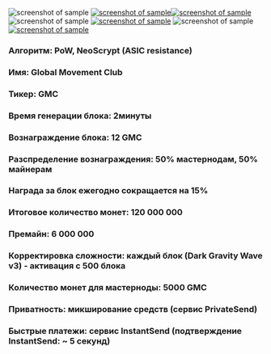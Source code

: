 ![screenshot of sample](https://cdn.discordapp.com/attachments/651853753019924520/655580580007772171/SHAPKA_GMC.png)
[![screenshot of sample](
https://cdn.discordapp.com/attachments/651853753019924520/655592772581195786/41421943ya3.png)](https://www.globalmovement.club)[![screenshot of sample](
https://cdn.discordapp.com/attachments/651853753019924520/655592772581195786/41421943ya3.png)](https://pool.gmastercoin.com)  ![screenshot of sample](
https://cdn.discordapp.com/emojis/655586661102649354.png) [![screenshot of sample](
https://cdn.discordapp.com/attachments/651853753019924520/655592772581195786/41421943ya3.png)](https://chain.gmastercoin.com)  ![screenshot of sample](
https://cdn.discordapp.com/emojis/655586661102649354.png) [![screenshot of sample](
https://cdn.discordapp.com/attachments/651853753019924520/655592772581195786/41421943ya3.png)](https://discord.gg/NUceHNH)  

###  Алгоритм: PoW, NeoScrypt (ASIC resistance)
###  Имя: Global Movement Club
###  Тикер: GMC
###  Время генерации блока: 2минуты
###  Вознаграждение блока: 12 GMC
###  Разспределение вознаграждения: 50% мастернодам, 50% майнерам
###  Награда за блок ежегодно сокращается на 15%
###  Итоговое количество монет: 120 000 000
###  Премайн: 6 000 000
###  Корректировка сложности: каждый блок (Dark Gravity Wave v3) - активация с 500 блока
###  Количество монет для мастерноды: 5000 GMC
###  Приватность: микширование средств (сервис PrivateSend)
###  Быстрые платежи: сервис InstantSend (подтверждение InstantSend: ~ 5 секунд)
